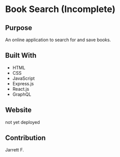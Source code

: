 # Book Search (Incomplete)

## Purpose
An online application to search for and save books. 

## Built With
* HTML
* CSS
* JavaScript
* Express.js
* React.js
* GraphQL

## Website
not yet deployed

## Contribution
Jarrett F. 
